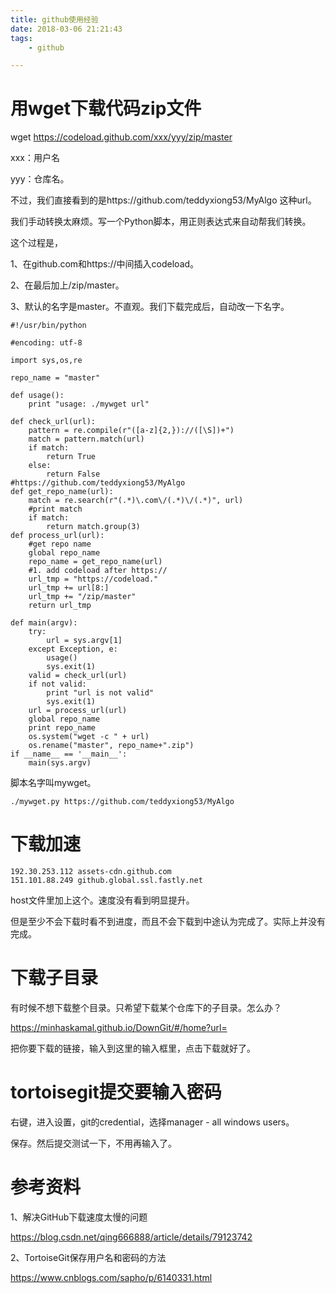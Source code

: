 ```yaml
---
title: github使用经验
date: 2018-03-06 21:21:43
tags:
	- github

---
```




#  用wget下载代码zip文件

wget https://codeload.github.com/xxx/yyy/zip/master

xxx：用户名

yyy：仓库名。

不过，我们直接看到的是https://github.com/teddyxiong53/MyAlgo 这种url。

我们手动转换太麻烦。写一个Python脚本，用正则表达式来自动帮我们转换。

这个过程是，

1、在github.com和https://中间插入codeload。

2、在最后加上/zip/master。

3、默认的名字是master。不直观。我们下载完成后，自动改一下名字。

```
#!/usr/bin/python

#encoding: utf-8

import sys,os,re

repo_name = "master"

def usage():
    print "usage: ./mywget url"

def check_url(url):
    pattern = re.compile(r"([a-z]{2,})://([\S])+")
    match = pattern.match(url)
    if match:
        return True
    else:
        return False
#https://github.com/teddyxiong53/MyAlgo
def get_repo_name(url):
    match = re.search(r"(.*)\.com\/(.*)\/(.*)", url)
    #print match
    if match:
        return match.group(3)
def process_url(url):
    #get repo name
    global repo_name
    repo_name = get_repo_name(url)
    #1. add codeload after https://
    url_tmp = "https://codeload."
    url_tmp += url[8:]
    url_tmp += "/zip/master"
    return url_tmp

def main(argv):
    try:
        url = sys.argv[1]
    except Exception, e:
        usage()
        sys.exit(1)
    valid = check_url(url)
    if not valid:
        print "url is not valid"
        sys.exit(1)
    url = process_url(url)
    global repo_name
    print repo_name
    os.system("wget -c " + url)
    os.rename("master", repo_name+".zip")
if __name__ == '__main__':
    main(sys.argv)
```

脚本名字叫mywget。

```
./mywget.py https://github.com/teddyxiong53/MyAlgo
```



# 下载加速

```
192.30.253.112 assets-cdn.github.com
151.101.88.249 github.global.ssl.fastly.net
```

host文件里加上这个。速度没有看到明显提升。

但是至少不会下载时看不到进度，而且不会下载到中途认为完成了。实际上并没有完成。



# 下载子目录

有时候不想下载整个目录。只希望下载某个仓库下的子目录。怎么办？

https://minhaskamal.github.io/DownGit/#/home?url=

把你要下载的链接，输入到这里的输入框里，点击下载就好了。



# tortoisegit提交要输入密码

右键，进入设置，git的credential，选择manager - all windows users。

保存。然后提交测试一下，不用再输入了。



# 参考资料

1、解决GitHub下载速度太慢的问题

https://blog.csdn.net/qing666888/article/details/79123742

2、TortoiseGit保存用户名和密码的方法

https://www.cnblogs.com/sapho/p/6140331.html
